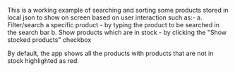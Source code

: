 This is a working example of searching and sorting some products stored in local json to show on screen based on user interaction such as:-
a. Filter/search a specific product - by typing the product to be searched in the search bar
b. Show products which are in stock - by clicking the "Show stocked products" checkbox

By default, the app shows all the products with products that are not in stock highlighted as red.
